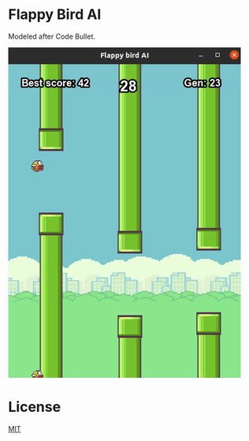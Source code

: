 # Flappy Bird AI

Modeled after Code Bullet. 

![im](pic.png?raw=true "Flappy")

# License

[MIT](license.md)